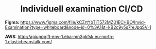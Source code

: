 <h1 align="center">Individuell examination CI/CD</h1>

**Figma:** https://www.figma.com/file/kCZrtYbTiT572MZ01ECHBO/Invid-Examination?type=whiteboard&node-id=0%3A1&t=kB2c9y5s7reJpqSV-1

**AWS:** http://apiuppgift-env-1.eba-mn3pkfsk.eu-north-1.elasticbeanstalk.com/
